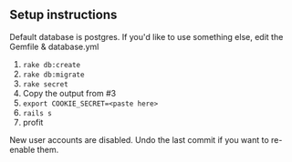 ## Setup instructions

Default database is postgres. If you'd like to use something else, edit the Gemfile & database.yml

1. `rake db:create`
2. `rake db:migrate`
3. `rake secret`
4. Copy the output from #3
5. `export COOKIE_SECRET=<paste here>`
6. `rails s`
7. profit

New user accounts are disabled. Undo the last commit if you want to re-enable them.